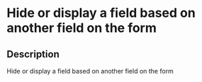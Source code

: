 # Hide or display a field based on another field on the form

## Description

Hide or display a field based on another field on the form

